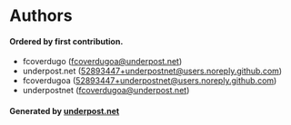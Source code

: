 # Authors

#### Ordered by first contribution.

- fcoverdugo ([fcoverdugoa@underpost.net](mailto:fcoverdugoa@underpost.net))
- underpost.net ([52893447+underpostnet@users.noreply.github.com](mailto:52893447+underpostnet@users.noreply.github.com))
- fcoverdugoa ([52893447+underpostnet@users.noreply.github.com](mailto:52893447+underpostnet@users.noreply.github.com))
- underpostnet ([fcoverdugoa@underpost.net](mailto:fcoverdugoa@underpost.net))

#### Generated by [underpost.net](https://underpost.net)